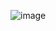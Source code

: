![image](https://github.com/shahbazalamjobs/React-Calculator/assets/125631878/670774f3-437c-4f24-b6f0-532bfa78b305)
